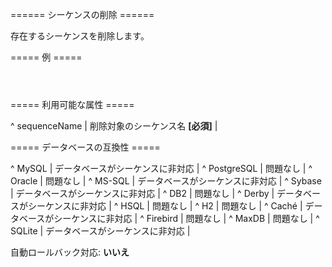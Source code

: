 ====== シーケンスの削除 ======

存在するシーケンスを削除します。

===== 例 =====

<code xml>
<dropSequence sequenceName="seq_employee_id"/>
</code>

===== 利用可能な属性 =====

^ sequenceName  | 削除対象のシーケンス名 **[必須]**  | 


===== データベースの互換性 =====

^ MySQL  |  データベースがシーケンスに非対応  | 
^ PostgreSQL  | 問題なし  | 
^ Oracle  | 問題なし  | 
^ MS-SQL  |  データベースがシーケンスに非対応  | 
^ Sybase  |  データベースがシーケンスに非対応  | 
^ DB2  | 問題なし  | 
^ Derby  |  データベースがシーケンスに非対応  | 
^ HSQL  | 問題なし  | 
^ H2  | 問題なし  | 
^ Caché  |  データベースがシーケンスに非対応  | 
^ Firebird  | 問題なし  | 
^ MaxDB  | 問題なし  | 
^ SQLite  |  データベースがシーケンスに非対応  | 

自動ロールバック対応: **いいえ**